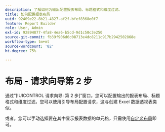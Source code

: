 ```yaml
---
description: 了解如何为输出配置报表布局、标题格式和维度过滤。
title: 如何配置报表布局
uuid: 92409e22-8b21-4827-af2f-bfef8368e0f7
feature: Report Builder
role: User, Admin
exl-id: 92894877-4fa8-4ea6-b5cd-9d1c50c3e250
source-git-commit: fb39f906d6c08713e4dc8211c917b2942502868e
workflow-type: tm+mt
source-wordcount: '82'
ht-degree: 75%

---
```


# 布局 - 请求向导第 2 步

通过“[!UICONTROL 请求向导: 第 2 步]”窗口，您可以配置输出的报表布局、标题格式和维度过滤。您可以使用引导布局配置请求，这与创建 Excel 数据透视表类似。

或者，您可以手动选择要在其中显示报表数据的单元格，只需使用[自定义布局](/help/analyze/report-builder/layout/configure-the-custom-layout.md)即可。
